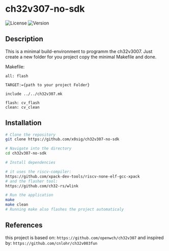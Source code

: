 # ch32v307-no-sdk

![License](https://img.shields.io/badge/license-MIT-blue.svg) ![Version](https://img.shields.io/badge/version-1.0.0-green.svg)

## Description

This is a minimal build-environment to programm the ch32v3007.
Just create a new folder for you project copy the minimal Makefile and done.

Makefile:
```make
all: flash

TARGET:={path to your project Folder}

include ../../ch32v307.mk

flash: cv_flash
clean: cv_clean
```

## Installation

```bash
# Clone the repository
git clone https://github.com/x0sig/ch32v307-no-sdk

# Navigate into the directory
cd ch32v307-no-sdk

# Install dependencies

# it uses the riscv-compiler:
https://github.com/xpack-dev-tools/riscv-none-elf-gcc-xpack
# and the flasher tool:
https://github.com/ch32-rs/wlink

# Run the application
make
make clean
# Running make also flashes the project automaticaly
```

## References

this project is based on:
`https://github.com/openwch/ch32v307`
and inspired by:
`https://github.com/cnlohr/ch32v003fun`
